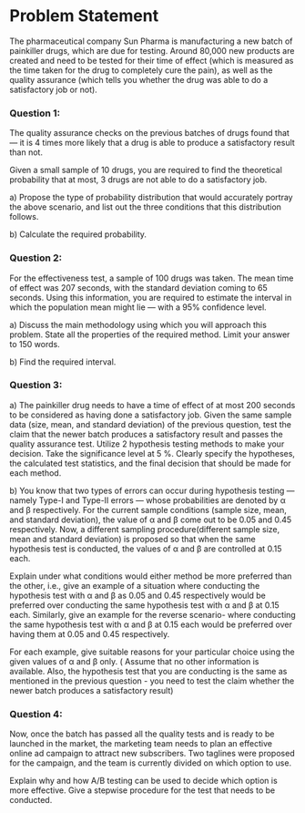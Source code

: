 # Problem Statement
The pharmaceutical company Sun Pharma is manufacturing a new batch of painkiller drugs, which are due for testing. Around 80,000 new products are created and need to be tested for their time of effect (which is measured as the time taken for the drug to completely cure the pain), as well as the quality assurance (which tells you whether the drug was able to do a satisfactory job or not).

### Question 1:
The quality assurance checks on the previous batches of drugs found that — it is 4 times more likely that a drug is able to produce a satisfactory result than not. <br>

Given a small sample of 10 drugs, you are required to find the theoretical probability that at most, 3 drugs are not able to do a satisfactory job. <br>

a) Propose the type of probability distribution that would accurately portray the above scenario, and list out the three conditions that this distribution follows. <br>

b) Calculate the required probability. <br>

### Question 2:
For the effectiveness test, a sample of 100 drugs was taken. The mean time of effect was 207 seconds, with the standard deviation coming to 65 seconds. Using this information, you are required to estimate the interval in which the population mean might lie — with a 95% confidence level. <br>

a) Discuss the main methodology using which you will approach this problem. State all the properties of the required method. Limit your answer to 150 words. <br>

b) Find the required interval. <br>

### Question 3:
a) The painkiller drug needs to have a time of effect of at most 200 seconds to be considered as having done a satisfactory job. Given the same sample data (size, mean, and standard deviation) of the previous question, test the claim that the newer batch produces a satisfactory result and passes the quality assurance test. Utilize 2 hypothesis testing methods to make your decision. Take the significance level at 5 %. Clearly specify the hypotheses, the calculated test statistics, and the final decision that should be made for each method.<br>

b) You know that two types of errors can occur during hypothesis testing — namely Type-I and Type-II errors — whose probabilities are denoted by α and β respectively. For the current sample conditions (sample size, mean, and standard deviation), the value of α and β come out to be 0.05 and 0.45 respectively. Now, a different sampling procedure(different sample size, mean and standard deviation) is proposed so that when the same hypothesis test is conducted, the values of α and β are controlled at 0.15 each. <br>

Explain under what conditions would either method be more preferred than the other, i.e., give an example of a situation where conducting the hypothesis test with α and β as 0.05 and 0.45 respectively would be preferred over conducting the same hypothesis test with α and β at 0.15 each. Similarly, give an example for the reverse scenario- where conducting the same hypothesis test with α and β at 0.15 each would be preferred over having them at 0.05 and 0.45 respectively. <br>

For each example, give suitable reasons for your particular choice using the given values of α and β only. ( Assume that no other information is available. Also, the hypothesis test that you are conducting is the same as mentioned in the previous question - you need to test the claim whether the newer batch produces a satisfactory result) <br>

### Question 4:
Now, once the batch has passed all the quality tests and is ready to be launched in the market, the marketing team needs to plan an effective online ad campaign to attract new subscribers. Two taglines were proposed for the campaign, and the team is currently divided on which option to use. <br>

Explain why and how A/B testing can be used to decide which option is more effective. Give a stepwise procedure for the test that needs to be conducted. <br>

